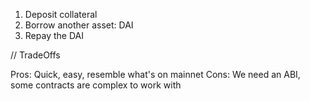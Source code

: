 1. Deposit collateral
2. Borrow another asset: DAI
3. Repay the DAI

// TradeOffs

Pros: Quick, easy, resemble what's on mainnet
Cons: We need an ABI, some contracts are complex to work with